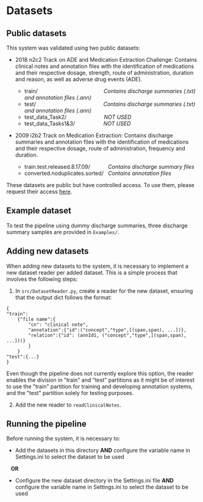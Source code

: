 # Datasets

## Public datasets
This system was validated using two public datasets:
- 2018 n2c2 Track on ADE and Medication Extraction Challenge: Contains clinical notes and annotation files with the identification of medications and their respective dosage, strength, route of administration, duration and reason, as well as adverse drug events (ADE).
	- train/ &nbsp;&nbsp;&nbsp;&nbsp;&nbsp;&nbsp;&nbsp;&nbsp;&nbsp;&nbsp;&nbsp;&nbsp;&nbsp;&nbsp;&nbsp;&nbsp;&nbsp;&nbsp;&nbsp;&nbsp;&nbsp;&nbsp;&nbsp;&nbsp;&nbsp;&nbsp;&nbsp;&nbsp;&nbsp;&nbsp;&nbsp;&nbsp;&nbsp;&nbsp;&nbsp;&nbsp;&nbsp;&nbsp;&nbsp;&nbsp;&nbsp;&nbsp; _Contains discharge summaries (.txt) and annotation files (.ann)_ 
	- test/ &nbsp;&nbsp;&nbsp;&nbsp;&nbsp;&nbsp;&nbsp;&nbsp;&nbsp;&nbsp;&nbsp;&nbsp;&nbsp;&nbsp;&nbsp;&nbsp;&nbsp;&nbsp;&nbsp;&nbsp;&nbsp;&nbsp;&nbsp;&nbsp;&nbsp;&nbsp;&nbsp;&nbsp;&nbsp;&nbsp;&nbsp;&nbsp;&nbsp;&nbsp;&nbsp;&nbsp;&nbsp;&nbsp;&nbsp;&nbsp;&nbsp;&nbsp;&nbsp;&nbsp;_Contains discharge summaries (.txt) and annotation files (.ann)_
	- test_data_Task2/ &nbsp;&nbsp;&nbsp;&nbsp;&nbsp;&nbsp;&nbsp;&nbsp;&nbsp;&nbsp;&nbsp;&nbsp;&nbsp;&nbsp;&nbsp;&nbsp;&nbsp;&nbsp;&nbsp;&nbsp;&nbsp;&nbsp;&nbsp;&nbsp;_NOT USED_ 
	- test_data_Tasks1&3/ &nbsp;&nbsp;&nbsp;&nbsp;&nbsp;&nbsp;&nbsp;&nbsp;&nbsp;&nbsp;&nbsp;&nbsp;&nbsp;&nbsp;&nbsp;&nbsp;&nbsp;&nbsp;_NOT USED_ 	
	
- 2009 i2b2 Track on Medication Extraction: Contains discharge summaries and annotation files with the identification of medications and their respective dosage, route of administration, frequency and duration.
	- train.test.released.8.17.09/ &nbsp;&nbsp;&nbsp;&nbsp;&nbsp;&nbsp;&nbsp;&nbsp;&nbsp;&nbsp; _Contains discharge summary files_
	- converted.noduplicates.sorted/ &nbsp; _Contains annotation files_

These datasets are public but have controlled access. To use them, please request their access [here](https://portal.dbmi.hms.harvard.edu/projects/n2c2-nlp/).


## Example dataset
To test the pipeline using dummy discharge summaries, three discharge summary samples are provided in `Examples/`.

## Adding new datasets
When adding new datasets to the system, it is necessary to implement a new dataset reader per added dataset. This is a simple process that involves the following steps:

1. In `src/DatasetReader.py`, create a reader for the new dataset, ensuring that the output dict follows the format:

```python3
{
"train":
	{"file name":{
		"cn": "clinical note",
		"annotation":{"id":("concept","type",[(span,span), ...])},
		"relation":{"id": (annId1, ("concept","type",[(span,span), ...]))}
		}
	}
"test":{...}
}
```

Even though the pipeline does not currently explore this option, the reader enables the division in "train" and "test" partitions as it might be of interest to use the "train" partition for training and developing annotation systems, and the "test" partition solely for testing purposes. 

2. Add the new reader to `readClinicalNotes`.

## Running the pipeline

Before running the system, it is necessary to:

- Add the datasets in this directory **AND** configure the variable name in Settings.ini to select the dataset to be used

&nbsp;&nbsp;&nbsp;**OR**

- Configure the new dataset directory in the Settings.ini file **AND** configure the variable name in Settings.ini to select the dataset to be used


